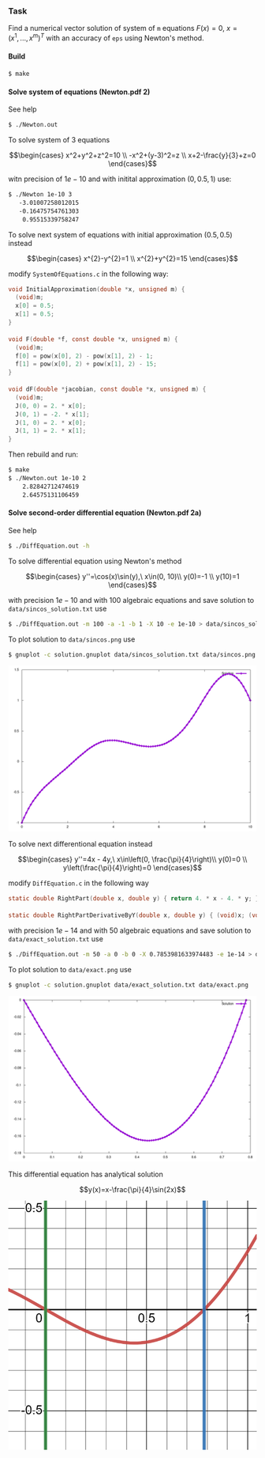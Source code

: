 ### Task

Find a numerical vector solution of system of `m` equations $F(x)=0,\ x=(x^1,...,x^m)^T$ with an accuracy of `eps` using Newton's method.

#### Build
```bash
$ make
```

#### Solve system of equations (Newton.pdf 2)
See help
```bash
$ ./Newton.out
```
To solve system of 3 equations

$$\begin{cases}
  x^2+y^2+z^2=10 \\
  -x^2+(y-3)^2=z \\
  x+2-\frac{y}{3}+z=0
\end{cases}$$

witn precision of $1e-10$ and with initital approximation $(0, 0.5, 1)$ use:
```bash
$ ./Newton 1e-10 3
   -3.01007258012015
   -0.16475754761303
    0.95515339758247
```
To solve next system of equations with initial approximation $(0.5,0.5)$ instead

$$\begin{cases}
  x^{2}-y^{2}=1 \\
  x^{2}+y^{2}=15
\end{cases}$$

modify `SystemOfEquations.c` in the following way:
```c
void InitialApproximation(double *x, unsigned m) {
  (void)m;
  x[0] = 0.5;
  x[1] = 0.5;
}

void F(double *f, const double *x, unsigned m) {
  (void)m;
  f[0] = pow(x[0], 2) - pow(x[1], 2) - 1;
  f[1] = pow(x[0], 2) + pow(x[1], 2) - 15;
}

void dF(double *jacobian, const double *x, unsigned m) {
  (void)m;
  J(0, 0) = 2. * x[0];
  J(0, 1) = -2. * x[1];
  J(1, 0) = 2. * x[0];
  J(1, 1) = 2. * x[1];
}
```
Then rebuild and run:
```bash
$ make
$ ./Newton.out 1e-10 2
    2.82842712474619
    2.64575131106459
```

#### Solve second-order differential equation (Newton.pdf 2a)

See help
```bash
$ ./DiffEquation.out -h
```
To solve differential equation using Newton's method

$$\begin{cases}
y''=\cos(x)\sin(y),\  x\in(0, 10)\\
y(0)=-1 \\
y(10)=1
\end{cases}$$

with precision $1e-10$ and with $100$ algebraic equations and save solution to `data/sincos_solution.txt` use
```bash
$ ./DiffEquation.out -m 100 -a -1 -b 1 -X 10 -e 1e-10 > data/sincos_solution.txt
```
To plot solution to `data/sincos.png` use
```bash
$ gnuplot -c solution.gnuplot data/sincos_solution.txt data/sincos.png
```
![sincos.png](data/sincos.png)

To solve next differentional equation instead

$$\begin{cases}
y''=4x - 4y,\  x\in\left(0, \frac{\pi}{4}\right)\\
y(0)=0 \\
y\left(\frac{\pi}{4}\right)=0
\end{cases}$$

modify `DiffEquation.c` in the following way
```c
static double RightPart(double x, double y) { return 4. * x - 4. * y; }

static double RightPartDerivativeByY(double x, double y) { (void)x; (void)y; return -4.; }
```
with precision $1e-14$ and with $50$ algebraic equations and save solution to `data/exact_solution.txt` use
```bash
$ ./DiffEquation.out -m 50 -a 0 -b 0 -X 0.7853981633974483 -e 1e-14 > data/exact_solution.txt
```
To plot solution to `data/exact.png` use
```bash
$ gnuplot -c solution.gnuplot data/exact_solution.txt data/exact.png
```
![exact.png](data/exact.png)

This differential equation has analytical solution

$$y(x)=x-\frac{\pi}{4}\sin(2x)$$

![desmos-exact.png](data/desmos-exact.png)
